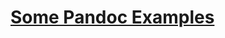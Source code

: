 [Some Pandoc Examples][demos]
=============================








[demos]: http://johnmacfarlane.net/pandoc/demos.html "Demos from Official Website"
